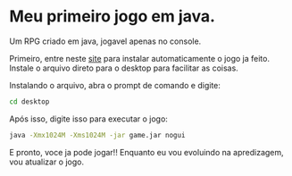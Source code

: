 # Meu primeiro jogo em java.
Um RPG criado em java, jogavel apenas no console.

Primeiro, entre neste [site](https://github.com/matheustorsani/RPG/releases/download/game/game.jar) para instalar automaticamente o jogo ja feito.
Instale o arquivo direto para o desktop para facilitar as coisas.

Instalando o arquivo, abra o prompt de comando e digite:

```sh
cd desktop
```

Após isso, digite isso para executar o jogo:
```sh
java -Xmx1024M -Xms1024M -jar game.jar nogui
```

E pronto, voce ja pode jogar!!
Enquanto eu vou evoluindo na apredizagem, vou atualizar o jogo.
